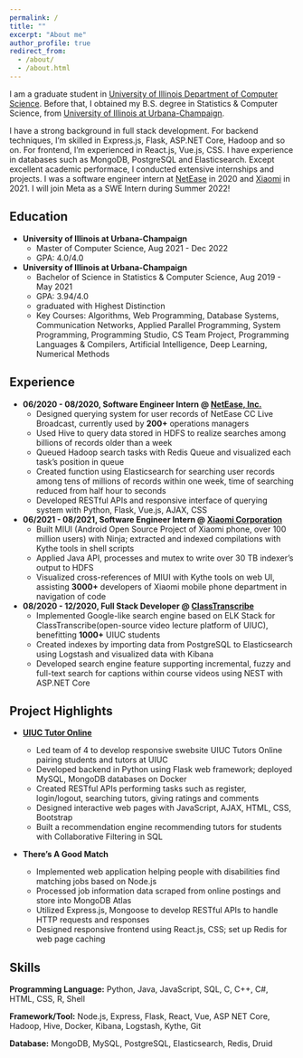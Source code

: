 ```yaml
---
permalink: /
title: ""
excerpt: "About me"
author_profile: true
redirect_from: 
  - /about/
  - /about.html
---
```


I am a graduate student in [University of Illinois Department of Computer Science](https://cs.illinois.edu/). Before that, I obtained my B.S. degree in Statistics & Computer Science, from [University of Illinois at Urbana-Champaign](https://illinois.edu/). 

I have a strong background in full stack development. For backend techniques, I’m skilled in Express.js, Flask, ASP.NET Core, Hadoop and so on. For frontend, I’m experienced in React.js, Vue.js, CSS. I have experience in databases such as MongoDB, PostgreSQL and Elasticsearch. Except excellent academic performace, I conducted extensive internships and projects. I was a software engineer intern at [NetEase](https://www.linkedin.com/company/netease/) in 2020 and [Xiaomi](https://www.linkedin.com/company/xiaomi-technology/) in 2021. I will join Meta as a SWE Intern during Summer 2022!

Education
------
<!-- ### Education -->
  * **University of Illinois at Urbana-Champaign**
    * Master of Computer Science, Aug 2021 - Dec 2022
    * GPA: 4.0/4.0
  * **University of Illinois at Urbana-Champaign**
    * Bachelor of Science in Statistics & Computer Science, Aug 2019 - May 2021
    * GPA: 3.94/4.0
    * graduated with Highest Distinction
    * Key Courses: Algorithms, Web Programming, Database Systems, Communication Networks, Applied Parallel Programming, System Programming, Programming Studio, CS Team Project, Programming Languages & Compilers, Artificial Intelligence, Deep Learning, Numerical Methods

Experience
------
  * **06/2020 - 08/2020, Software Engineer Intern @ [NetEase, Inc.](https://www.linkedin.com/company/netease/)**
    * Designed querying system for user records of NetEase CC Live Broadcast, currently used by **200+** operations managers
    * Used Hive to query data stored in HDFS to realize searches among billions of records older than a week
    * Queued Hadoop search tasks with Redis Queue and visualized each task’s position in queue
    * Created function using Elasticsearch for searching user records among tens of millions of records within one week, time of searching reduced from half hour to seconds
    * Developed RESTful APIs and responsive interface of querying system with Python, Flask, Vue.js, AJAX, CSS
  * **06/2021 - 08/2021, Software Engineer Intern @ [Xiaomi Corporation](https://www.linkedin.com/company/xiaomi-technology/)**
    * Built MIUI (Android Open Source Project of Xiaomi phone, over 100 million users) with Ninja; extracted and indexed compilations with Kythe tools in shell scripts
    * Applied Java API, processes and mutex to write over 30 TB indexer’s output to HDFS
    * Visualized cross-references of MIUI with Kythe tools on web UI, assisting **3000+** developers of Xiaomi mobile phone
    department in navigation of code
  * **08/2020 - 12/2020, Full Stack Developer @ [ClassTranscribe](https://classtranscribe.illinois.edu/)**
    * Implemented Google-like search engine based on ELK Stack for ClassTranscribe(open-source video lecture platform of UIUC), benefitting **1000+** UIUC students
    * Created indexes by importing data from PostgreSQL to Elasticsearch using Logstash and visualized data with Kibana
    * Developed search engine feature supporting incremental, fuzzy and full-text search for captions within course videos
    using NEST with ASP.NET Core


Project Highlights
------
* **[UIUC Tutor Online](https://uiuctutor.web.illinois.edu/x/)**
  * Led team of 4 to develop responsive swebsite UIUC Tutors Online pairing students and tutors at UIUC
  * Developed backend in Python using Flask web framework; deployed MySQL, MongoDB databases on Docker
  * Created RESTful APIs performing tasks such as register, login/logout, searching tutors, giving ratings and comments
  * Designed interactive web pages with JavaScript, AJAX, HTML, CSS, Bootstrap
  * Built a recommendation engine recommending tutors for students with Collaborative Filtering in SQL

* **There’s A Good Match**
  * Implemented web application helping people with disabilities find matching jobs based on Node.js
  * Processed job information data scraped from online postings and store into MongoDB Atlas
  * Utilized Express.js, Mongoose to develop RESTful APIs to handle HTTP requests and responses
  * Designed responsive frontend using React.js, CSS; set up Redis for web page caching

Skills
------
**Programming Language:** Python, Java, JavaScript, SQL, C, C++, C#, HTML, CSS, R, Shell

**Framework/Tool:** Node.js, Express, Flask, React, Vue, ASP NET Core, Hadoop, Hive, Docker, Kibana, Logstash, Kythe, Git

**Database:** MongoDB, MySQL, PostgreSQL, Elasticsearch, Redis, Druid
